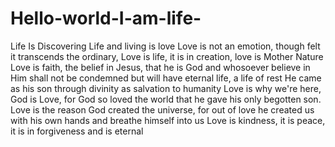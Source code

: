 # Hello-world-I-am-life-
Life Is Discovering
Life and living is love
Love is not an emotion, though felt it transcends the ordinary, 
Love is life, it is in creation, love is Mother Nature 
Love is faith, the belief in Jesus, that he is God and whosoever believe in Him shall not be condemned but will have eternal life, a life of rest
He came as his son through divinity as salvation to humanity 
Love is why we're here, God is Love, for God so loved the world that he gave his only begotten son. 
Love is the reason God created the universe, for out of love he created us with his own hands and breathe himself into us 
Love is kindness, it is peace, it is in forgiveness and is eternal 
